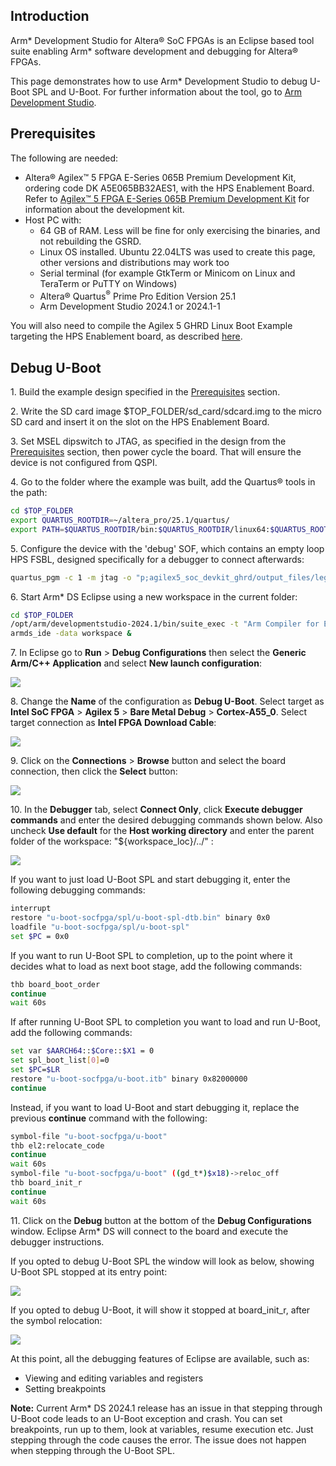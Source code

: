 ## Introduction

Arm* Development Studio for Altera® SoC FPGAs is an Eclipse based tool suite enabling Arm* software development and debugging for Altera® FPGAs.

This page demonstrates how to use Arm* Development Studio to debug U-Boot SPL and U-Boot. For further information about the tool, go to [Arm Development Studio](https://developer.arm.com/Tools%20and%20Software/Arm%20Development%20Studio).

## Prerequisites

The following are needed:

- Altera® Agilex™ 5 FPGA E-Series 065B Premium Development Kit, ordering code DK A5E065BB32AES1, with the HPS Enablement Board. Refer to [Agilex™ 5 FPGA E-Series 065B Premium Development Kit](https://www.intel.com/content/www/us/en/products/details/fpga/development-kits/agilex/a5e065b-premium.html) for information about the development kit.
- Host PC with:
  - 64 GB of RAM. Less will be fine for only exercising the binaries, and not rebuilding the GSRD.
  - Linux OS installed. Ubuntu 22.04LTS was used to create this page, other versions and distributions may work too
  - Serial terminal (for example GtkTerm or Minicom on Linux and TeraTerm or PuTTY on Windows)
  - Altera® Quartus<sup>&reg;</sup> Prime Pro Edition Version 25.1
  - Arm Development Studio 2024.1 or 2024.1-1

You will also need to compile the Agilex 5 GHRD Linux Boot Example targeting the HPS Enablement board, as described [here](https://altera-fpga.github.io/rel-25.1/embedded-designs/agilex-5/e-series/premium/boot-examples/ug-linux-boot-agx5e-premium/#boot-from-sd-card). 

## Debug U-Boot

1\. Build the example design specified in the [Prerequisites](#prerequisites) section.

2\. Write the SD card image $TOP_FOLDER/sd_card/sdcard.img to the micro SD card and insert it on the slot on the HPS Enablement Board.

3\. Set MSEL dipswitch to JTAG, as specified in the design from the [Prerequisites](#prerequisites) section, then power cycle the board. That will ensure the device is not configured from QSPI.

4\. Go to the folder where the example was built, add the Quartus® tools in the path:

```bash
cd $TOP_FOLDER
export QUARTUS_ROOTDIR=~/altera_pro/25.1/quartus/
export PATH=$QUARTUS_ROOTDIR/bin:$QUARTUS_ROOTDIR/linux64:$QUARTUS_ROOTDIR/../qsys/bin
```
5\. Configure the device with the 'debug' SOF, which contains an empty loop HPS FSBL, designed specifically for a debugger to connect afterwards:

```bash
quartus_pgm -c 1 -m jtag -o "p;agilex5_soc_devkit_ghrd/output_files/legacy_baseline_hps_debug.sof"
```

6\. Start Arm* DS Eclipse using a new workspace in the current folder:

```bash
cd $TOP_FOLDER
/opt/arm/developmentstudio-2024.1/bin/suite_exec -t "Arm Compiler for Embedded 6" bash
armds_ide -data workspace &
```

7\. In Eclipse go to **Run** > **Debug Configurations** then select the **Generic Arm/C++ Application** and select **New launch configuration**: 

![](images/01-new-lauch-config.png)

8\. Change the **Name** of the configuration as **Debug U-Boot**. Select target as **Intel SoC FPGA** > **Agilex 5** > **Bare Metal Debug** > **Cortex-A55_0**. Select target connection as **Intel FPGA Download Cable**:

![](images/02-connection.png)

9\. Click on the **Connections** > **Browse** button and select the board connection, then click the **Select** button:

![](images/03-debug-cable-selection.png)

10\. In the **Debugger** tab, select **Connect Only**, click **Execute debugger commands** and enter the desired debugging commands shown below. Also uncheck **Use default** for the **Host working directory** and enter the parent folder of the workspace: "${workspace_loc}/../" :

![](images/04-debugger-config.png)

If you want to just load U-Boot SPL and start debugging it, enter the following debugging commands:

```bash
interrupt
restore "u-boot-socfpga/spl/u-boot-spl-dtb.bin" binary 0x0
loadfile "u-boot-socfpga/spl/u-boot-spl"
set $PC = 0x0
```

If you want to run U-Boot SPL to completion, up to the point where it decides what to load as next boot stage, add the following commands:

```bash
thb board_boot_order
continue
wait 60s
```

If after running U-Boot SPL to completion you want to load and run U-Boot, add the following commands:

```bash
set var $AARCH64::$Core::$X1 = 0
set spl_boot_list[0]=0
set $PC=$LR
restore "u-boot-socfpga/u-boot.itb" binary 0x82000000
continue
```

Instead, if you want to load U-Boot and start debugging it, replace the previous **continue** command with the following:

```bash
symbol-file "u-boot-socfpga/u-boot" 
thb el2:relocate_code
continue
wait 60s
symbol-file "u-boot-socfpga/u-boot" ((gd_t*)$x18)->reloc_off
thb board_init_r
continue
wait 60s
```

11\. Click on the **Debug** button at the bottom of the **Debug Configurations** window. Eclipse Arm* DS will connect to the board and execute the debugger instructions.

If you opted to debug U-Boot SPL the window will look as below, showing U-Boot SPL stopped at its entry point:

![](images/05-spl-started.png)

If you opted to debug U-Boot, it will show it stopped at board_init_r, after the symbol relocation:

![](images/06-u-boot-started.png)

At this point, all the debugging features of Eclipse are available, such as:

* Viewing and editing variables and registers
* Setting breakpoints


**Note:** Current Arm* DS 2024.1 release has an issue in that stepping through U-Boot code leads to an U-Boot exception and crash. You can set breakpoints, run up to them, look at variables, resume execution etc. Just stepping through the code causes the error. The issue does not happen when stepping through the U-Boot SPL.